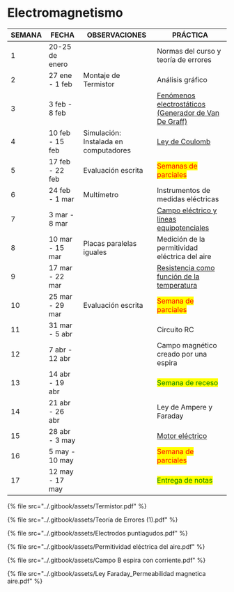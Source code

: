 # Electromagnetismo

| SEMANA | FECHA           | OBSERVACIONES                         | PRÁCTICA                                                                                                                                     |
| ------ | --------------- | ------------------------------------- | -------------------------------------------------------------------------------------------------------------------------------------------- |
| 1      | 20-25 de enero  |                                       | Normas del curso y teoría de errores                                                                                                         |
| 2      | 27 ene - 1 feb  | Montaje de Termistor                  | Análisis gráfico                                                                                                                             |
| 3      | 3 feb - 8 feb   |                                       | [Fenómenos electrostáticos (Generador de Van De Graff)](https://lalgfisica.readthedocs.io/es/latest/Electromagnetismo/025_Van_de_Graff.html) |
| 4      | 10 feb - 15 feb | Simulación: Instalada en computadores | [Ley de Coulomb](https://lalgfisica.readthedocs.io/es/latest/Electromagnetismo/020_Coulomb_Law.html)                                         |
| 5      | 17 feb - 22 feb | Evaluación escrita                    | <mark style="color:red;">Semanas de parciales</mark>                                                                                         |
| 6      | 24 feb - 1 mar  | Multímetro                            | Instrumentos de medidas eléctricas                                                                                                           |
| 7      | 3 mar - 8 mar   |                                       | [Campo eléctrico y líneas equipotenciales](https://lalgfisica.readthedocs.io/es/latest/Electromagnetismo/065_Equipotentials.html)            |
| 8      | 10 mar - 15 mar | Placas paralelas iguales              | Medición de la permitividad eléctrica del aire                                                                                               |
| 9      | 17 mar - 22 mar |                                       | [Resistencia como función de la temperatura](https://lalgfisica.readthedocs.io/es/latest/Electromagnetismo/095_Resistance_Temperature.html)  |
| 10     | 25 mar - 29 mar | Evaluación escrita                    | <mark style="color:red;">Semana de parciales</mark>                                                                                          |
| 11     | 31 mar - 5 abr  |                                       | Circuito RC                                                                                                                                  |
| 12     | 7 abr - 12 abr  |                                       | Campo magnético creado por una espira                                                                                                        |
| 13     | 14 abr - 19 abr |                                       | <mark style="color:green;">Semana de receso</mark>                                                                                           |
| 14     | 21 abr - 26 abr |                                       | Ley de Ampere y Faraday                                                                                                                      |
| 15     | 28 abr - 3 may  |                                       | [Motor eléctrico](https://lalgfisica.readthedocs.io/es/latest/Electromagnetismo/170_Motor_DC.html)                                           |
| 16     | 5 may - 10 may  |                                       | <mark style="color:red;">Semana de parciales</mark>                                                                                          |
| 17     | 12 may - 17 may |                                       | <mark style="color:green;">Entrega de notas</mark>                                                                                           |

{% file src="../.gitbook/assets/Termistor.pdf" %}

{% file src="../.gitbook/assets/Teoría de Errores (1).pdf" %}

{% file src="../.gitbook/assets/Electrodos puntiagudos.pdf" %}

{% file src="../.gitbook/assets/Permitividad eléctrica del aire.pdf" %}

{% file src="../.gitbook/assets/Campo B espira con corriente.pdf" %}

{% file src="../.gitbook/assets/Ley Faraday_Permeabilidad magnetica aire.pdf" %}
